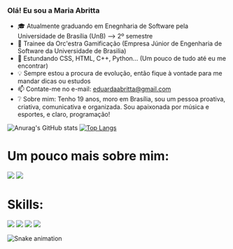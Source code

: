 ### Olá! Eu sou a Maria Abritta

- 🎓 Atualmente graduando em Enegnharia de Software pela Universidade de Brasília (UnB) --> 2º semestre 
- 🚀 Trainee da Orc'estra Gamificação (Empresa Júnior de Engenharia de Software da Universidade de Brasilia)
- 🌱 Estundando CSS, HTML, C++, Python... (Um pouco de tudo até eu me encontrar)
- 💡  Sempre estou a procura de evolução, então fique à vontade para me mandar dicas ou estudos 
- 📫 Contate-me no e-mail: eduardaabritta@gmail.com
- ❔  Sobre mim: Tenho 19 anos, moro em Brasília, sou um pessoa proativa, criativa, comunicativa e organizada. Sou apaixonada por música e esportes, e claro, programação!

![Anurag's GitHub stats](https://github-readme-stats.vercel.app/api?username=MariaAbritta&show_icons=true&theme=gotham)
[![Top Langs](https://github-readme-stats.vercel.app/api/top-langs/?username=MariaAbritta&layout=compact&langs_count=16&theme=gotham)](https://github.com/anuraghazra/github-readme-stats)

##
# Um pouco mais sobre mim:
<div>
  <a href="https://www.instagram.com/mariaabritta_" target="_blank"><img src="https://img.shields.io/badge/Instagram-E4405F?style=for-the-badge&logo=instagram&logoColor=white" target="_blank"></a>
  <a href="https://www.linkedin.com/in/maria-abritta-ba7632174/" target="_blank"><img src="https://img.shields.io/badge/LinkedIn-0077B5?style=for-the-badge&logo=linkedin&logoColor=white" target="_blank"></a>
</div>

##
# Skills:
<div>
  <img src="https://img.shields.io/badge/Python-3776AB?style=for-the-badge&logo=python&logoColor=white"></a>
  <img src="https://img.shields.io/badge/HTML-239120?style=for-the-badge&logo=html5&logoColor=white"></a>
  <img src="https://img.shields.io/badge/CSS-239120?&style=for-the-badge&logo=css3&logoColor=white"></a>
  <img src="https://img.shields.io/badge/C-00599C?style=for-the-badge&logo=c&logoColor=white"></a>
</div>

![Snake animation](https://github.com/MariaAbritta/MariaAbritta/blob/output/github-contribution-grid-snake.svg)
